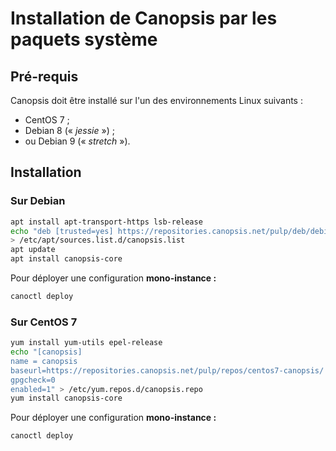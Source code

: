 # Installation de Canopsis par les paquets système

## Pré-requis

Canopsis doit être installé sur l'un des environnements Linux suivants :

*  CentOS 7 ;
*  Debian 8 (« *jessie* ») ;
*  ou Debian 9 (« *stretch* »).

## Installation

### Sur Debian

```sh
apt install apt-transport-https lsb-release
echo "deb [trusted=yes] https://repositories.canopsis.net/pulp/deb/debian$(cat /etc/debian_version | cut -d'.' -f 1)-canopsis/ stable main" \
> /etc/apt/sources.list.d/canopsis.list
apt update
apt install canopsis-core
```

Pour déployer une configuration **mono-instance :**
```sh
canoctl deploy
```

### Sur CentOS 7

```sh
yum install yum-utils epel-release
echo "[canopsis]
name = canopsis
baseurl=https://repositories.canopsis.net/pulp/repos/centos7-canopsis/
gpgcheck=0
enabled=1" > /etc/yum.repos.d/canopsis.repo
yum install canopsis-core
```

Pour déployer une configuration **mono-instance :**
```sh
canoctl deploy
```

